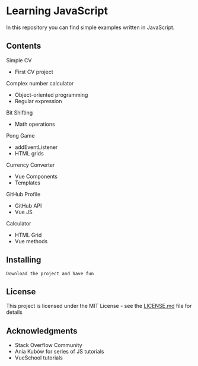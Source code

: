 # Learning JavaScript
In this repository you can find simple examples written in JavaScript. 

## Contents 
Simple CV
* First CV project

Complex number calculator 
* Object-oriented programming
* Regular expression

Bit Shifting
* Math operations

Pong Game
* addEventListener
* HTML grids

Currency Converter
* Vue Components
* Templates

GitHub Profile
* GitHub API
* Vue JS

Calculator
* HTML Grid
* Vue methods

## Installing 
```
Download the project and have fun
```
## License

This project is licensed under the MIT License - see the [LICENSE.md](https://github.com/krzysztofzielinski94/learning-javascript/blob/master/LICENSE) file for details

## Acknowledgments

* Stack Overflow Community
* Ania Kubów for series of JS tutorials
* VueSchool tutorials
